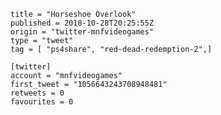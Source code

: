 ```
title = "Horseshoe Overlook"
published = 2018-10-28T20:25:55Z
origin = "twitter-mnfvideogames"
type = "tweet"
tag = [ "ps4share", "red-dead-redemption-2",]

[twitter]
account = "mnfvideogames"
first_tweet = "1056643243708948481"
retweets = 0
favourites = 0
```

<p class='image'><img src='https://mnf.m17s.net/2018/10/28/DqnzbbMXcAEPHDI.jpg' alt=''></p>

